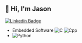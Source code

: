 ## 👋 Hi, I'm Jason

[![Linkedin Badge](https://img.shields.io/badge/-jmur-blue?style=flat-square&logo=Linkedin&logoColor=white&link=https://www.linkedin.com/in/jmur/)](https://www.linkedin.com/in/jmur/)

* Embedded Software ![C](https://img.shields.io/badge/-blue?logo=c&logoColor=white&style=plastic&logoWidth=25) ![Cpp](https://img.shields.io/badge/-blue?logo=cplusplus&style=plastic&logoWidth=25)
* ![Python](https://img.shields.io/badge/-Python-black?style=plastic&logo=Python)
<!---
jpmur/jpmur is a ✨ special ✨ repository because its `README.md` (this file) appears on your GitHub profile.
You can click the Preview link to take a look at your changes.
--->
